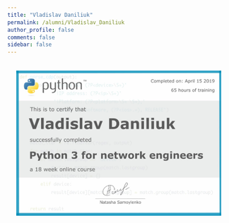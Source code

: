 ```yaml
---
title: "Vladislav Daniliuk"
permalink: /alumni/Vladislav_Daniliuk
author_profile: false
comments: false
sidebar: false
---
```


<div style="padding: 20px;">
  <img src="https://raw.githubusercontent.com/pyneng/pyneng.github.io/master/alumni/Vladislav_Daniliuk.png" alt="Python for network engineers">
</div>

